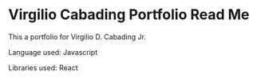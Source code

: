 # Virgilio Cabading Portfolio Read Me

This a portfolio for Virgilio D. Cabading Jr.

Language used: Javascript

Libraries used: React